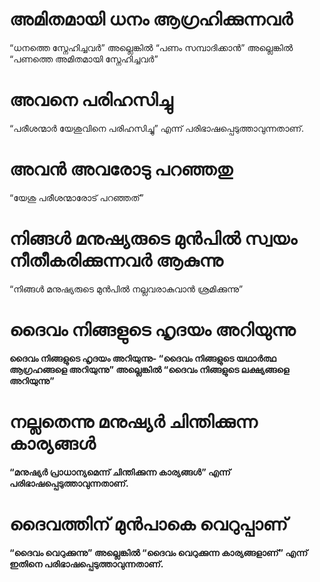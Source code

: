 # അമിതമായി ധനം ആഗ്രഹിക്കുന്നവർ
“ധനത്തെ സ്നേഹിച്ചവർ” അല്ലെങ്കിൽ “പണം സമ്പാദിക്കാൻ” അല്ലെങ്കിൽ “പണത്തെ അമിതമായി സ്നേഹിച്ചവർ” 
# അവനെ പരിഹസിച്ചു
“പരീശന്മാർ യേശുവിനെ പരിഹസിച്ചു” എന്ന് പരിഭാഷപ്പെടുത്താവുന്നതാണ്.
# അവൻ അവരോടു പറഞ്ഞതു
“യേശു പരീശന്മാരോട് പറഞ്ഞത്”
# നിങ്ങൾ മനുഷ്യരുടെ മുൻപിൽ സ്വയം നീതീകരിക്കുന്നവർ ആകുന്നു
“നിങ്ങൾ മനുഷ്യരുടെ മുൻപിൽ നല്ലവരാകുവാൻ ശ്രമിക്കുന്നു” 
# ദൈവം നിങ്ങളുടെ ഹൃദയം അറിയുന്നു
<b>ദൈവം നിങ്ങളുടെ ഹൃദയം അറിയുന്നു<b>- “ദൈവം നിങ്ങളുടെ യഥാർത്ഥ ആഗ്രഹങ്ങളെ അറിയുന്നു” അല്ലെങ്കിൽ “ദൈവം നിങ്ങളുടെ ലക്ഷ്യങ്ങളെ അറിയുന്നു”
# നല്ലതെന്നു മനുഷ്യർ ചിന്തിക്കുന്ന കാര്യങ്ങൾ
“മനുഷ്യർ പ്രാധാന്യമെന്ന് ചിന്തിക്കുന്ന കാര്യങ്ങൾ” എന്ന് പരിഭാഷപ്പെടുത്താവുന്നതാണ്. 
# ദൈവത്തിന് മുൻപാകെ വെറുപ്പാണ്
“ദൈവം വെറുക്കുന്നു” അല്ലെങ്കിൽ “ദൈവം വെറുക്കുന്ന കാര്യങ്ങളാണ്” എന്ന് ഇതിനെ പരിഭാഷപ്പെടുത്താവുന്നതാണ്.
